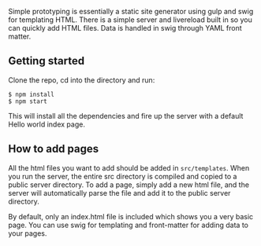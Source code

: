 Simple prototyping is essentially a static site generator using gulp and swig
for templating HTML. There is a simple server and livereload built in so you can
quickly add HTML files. Data is handled in swig through YAML front matter.

## Getting started
Clone the repo, cd into the directory and run:
```shell
$ npm install
$ npm start
```

This will install all the dependencies and fire up the server with a default
Hello world index page.

## How to add pages
All the html files you want to add should be added in `src/templates`. When you
run the server, the entire src directory is compiled and copied to a public
server directory. To add a page, simply add a new html file, and the server will
automatically parse the file and add it to the public server directory.

By default, only an index.html file is included which shows you a very basic
page. You can use swig for templating and front-matter for adding data to your
pages.

